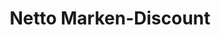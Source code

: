 ---
title: "Netto Marken-Discount"
url: /hannover/netto-marken-discount-bemeroder-strasse/
shop: Supermarkt
---